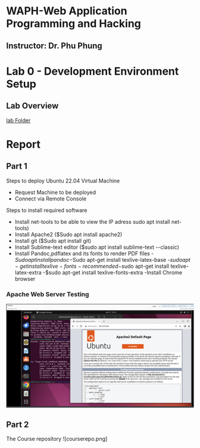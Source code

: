 # WAPH-Web Application Programming and Hacking

## Instructor: Dr. Phu Phung

# Lab 0 - Development Environment Setup

## Lab Overview
[lab Folder](https://github.com/Sethoka1/waph-okaiso/tree/9a482a0547bf8c856ce2cb9f2a4811e72159f0f5/labs/lab0)

# Report

## Part 1
Steps to deploy Ubuntu 22.04 Virtual Machine
 - Request Machine to be deployed 
 - Connect via Remote Console
   
Steps to install required software
 - Install net-tools to be able to view the IP adress sudo apt install net-tools)
 - Install Apache2 ($Sudo apt install apache2)
 - Install git ($Sudo apt install git)
 - Install Sublime-text editor ($sudo apt install sublime-text --classic)
 - Install Pandoc,pdflatex and its fonts to render PDF files
    -$Sudo apt install pandoc
    -$Sudo apt-get install texlive-latex-base
    -$sudo apt-get install texlive-fonts-recommended
    -$sudo apt-get install texlive-latex-extra
    -$sudo apt-get install texlive-fonts-extra
 -Install Chrome browser

### Apache Web Server Testing
![Apache image](Images/Apache.png)

## Part 2
The Course repository
![courserepo.png]


  



 
